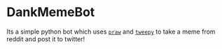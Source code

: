 # DankMemeBot

Its a simple python bot which uses [`praw`](https://praw.readthedocs.io/en/latest/) and [`tweepy`](https://www.tweepy.org/) to take a meme from reddit and post it to twitter!